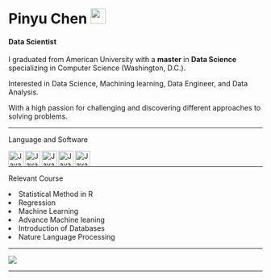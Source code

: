 # Pinyu Chen  <img height="30" width="30" src="https://cdn.jsdelivr.net/npm/simple-icons@v8/icons/github.svg" />

#### Data Scientist

I graduated from American University with a <strong>master</strong> in <strong>Data Science</strong> specializing in Computer Science (Washington, D.C.).

Interested in Data Science, Machining learning, Data Engineer, and Data Analysis.

With a high passion for challenging and discovering different approaches to solving problems.
<hr>
Language and Software  </p>
<img align="left" alt="Java" width="30px" src="https://cdn.jsdelivr.net/gh/devicons/devicon/icons/rstudio/rstudio-original.svg" style="max-width: 100%;">
<img align="left" alt="Java" width="30px" src="https://cdn.jsdelivr.net/gh/devicons/devicon/icons/python/python-original-wordmark.svg" style="max-width: 100%;">
<img align="left" alt="Java" width="30px" src="https://cdn.jsdelivr.net/gh/devicons/devicon/icons/mysql/mysql-original-wordmark.svg" style="max-width: 100%;">
<img align="left" alt="Java" width="30px" src="https://cdn.jsdelivr.net/gh/devicons/devicon/icons/spss/spss-original.svg" style="max-width: 100%;">
<img align="left" alt="Java" width="30px" src="https://www.vectorlogo.zone/logos/sas/sas-ar21.svg" style="max-width: 100%;">
<br>
<hr>
Relevant Course  </p>
<li>Statistical Method in R</li>
<li>Regression</li>
<li>Machine Learning</li>
<li>Advance Machine leaning</li>
<li>Introduction of Databases</li>
<li>Nature Language Processing</li>
</p>

<hr>
<picture>
<source 
  srcset="https://github-readme-stats.vercel.app/api?username=Simon1197&show_icons=true&theme=dark"
  media="(prefers-color-scheme: dark)"
/>
<source
  srcset="https://github-readme-stats.vercel.app/api?username=Simon1197&show_icons=true"
  media="(prefers-color-scheme: light), (prefers-color-scheme: no-preference)"
/>
<img src="https://github-readme-stats.vercel.app/api?username=Simon1197&show_icons=true" />
</picture>

<hr>


